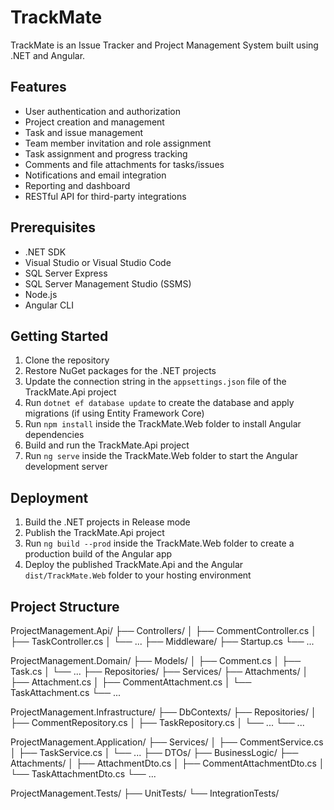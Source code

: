 # TrackMate

TrackMate is an Issue Tracker and Project Management System built using .NET and Angular.

## Features

- User authentication and authorization
- Project creation and management
- Task and issue management
- Team member invitation and role assignment
- Task assignment and progress tracking
- Comments and file attachments for tasks/issues
- Notifications and email integration
- Reporting and dashboard
- RESTful API for third-party integrations

## Prerequisites

- .NET SDK
- Visual Studio or Visual Studio Code
- SQL Server Express
- SQL Server Management Studio (SSMS)
- Node.js
- Angular CLI

## Getting Started

1. Clone the repository
2. Restore NuGet packages for the .NET projects
3. Update the connection string in the `appsettings.json` file of the TrackMate.Api project
4. Run `dotnet ef database update` to create the database and apply migrations (if using Entity Framework Core)
5. Run `npm install` inside the TrackMate.Web folder to install Angular dependencies
6. Build and run the TrackMate.Api project
7. Run `ng serve` inside the TrackMate.Web folder to start the Angular development server

## Deployment

1. Build the .NET projects in Release mode
2. Publish the TrackMate.Api project
3. Run `ng build --prod` inside the TrackMate.Web folder to create a production build of the Angular app
4. Deploy the published TrackMate.Api and the Angular `dist/TrackMate.Web` folder to your hosting environment

## Project Structure

ProjectManagement.Api/
├── Controllers/
│ ├── CommentController.cs
│ ├── TaskController.cs
│ └── ...
├── Middleware/
├── Startup.cs
└── ...

ProjectManagement.Domain/
├── Models/
│ ├── Comment.cs
│ ├── Task.cs
│ └── ...
├── Repositories/
├── Services/
├── Attachments/
│ ├── Attachment.cs
│ ├── CommentAttachment.cs
│ └── TaskAttachment.cs
└── ...

ProjectManagement.Infrastructure/
├── DbContexts/
├── Repositories/
│ ├── CommentRepository.cs
│ ├── TaskRepository.cs
│ └── ...
└── ...

ProjectManagement.Application/
├── Services/
│ ├── CommentService.cs
│ ├── TaskService.cs
│ └── ...
├── DTOs/
├── BusinessLogic/
├── Attachments/
│ ├── AttachmentDto.cs
│ ├── CommentAttachmentDto.cs
│ └── TaskAttachmentDto.cs
└── ...

ProjectManagement.Tests/
├── UnitTests/
└── IntegrationTests/
